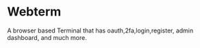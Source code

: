 # Webterm
 A browser based Terminal that has oauth,2fa,login,register, admin dashboard, and much more. 
